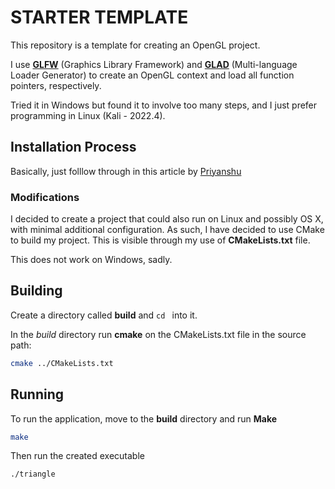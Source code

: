 # STARTER TEMPLATE

  

This repository is a template for creating an OpenGL project.

I use [**GLFW**](https://www.glfw.org/) (Graphics Library Framework) and [**GLAD**](https://glad.dav1d.de/) (Multi-language Loader Generator) to create an OpenGL context and load all function pointers, respectively.

Tried it in Windows but found it to involve too many steps, and I just prefer programming in Linux (Kali - 2022.4).

## Installation Process
Basically, just folllow through in this article by [Priyanshu](https://medium.com/geekculture/a-beginners-guide-to-setup-opengl-in-linux-debian-2bfe02ccd1e)

### Modifications
I decided to create a project that could also run on Linux and possibly OS X, with minimal additional configuration.
As such, I have decided to use CMake to build my project.
This is visible through my use of **CMakeLists.txt** file.

This does not work on Windows, sadly.

## Building
Create a directory called **build** and ``cd `` into it.

In the *build* directory run **cmake** on the CMakeLists.txt file in the source path:
```bash
cmake ../CMakeLists.txt
```

## Running
To run the application, move to the **build** directory and run **Make**
```bash
make
```

Then run the created executable
```bash
./triangle
```
